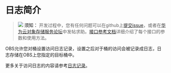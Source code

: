 # 日志简介<a name="obs_21_1501"></a>

>![](public_sys-resources/icon-notice.gif) **须知：** 
>开发过程中，您有任何问题可以在github上[提交issue](https://github.com/huaweicloud/huaweicloud-sdk-java-obs/issues)，或者在[华为云对象存储服务论坛](https://bbs.huaweicloud.com/forum/forum-620-1.html)中发帖求助。[接口参考文档](https://obssdk.obs.cn-north-1.myhuaweicloud.com/apidoc/cn/java/index.html)详细介绍了每个接口的参数和使用方法。

OBS允许您对桶设置访问日志记录，设置之后对于桶的访问会被记录成日志，日志存储在OBS上您指定的目标桶中。

更多关于访问日志的内容请参考[日志记录](https://support.huaweicloud.com/ugobs-obs/obs_41_0046.html)。

